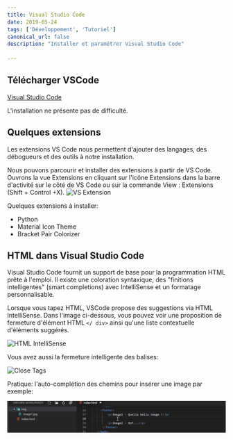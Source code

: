 ```yaml
---
title: Visual Studio Code
date: 2019-05-24
tags: ['Développement', 'Tutoriel']
canonical_url: false
description: "Installer et paramétrer Visual Studio Code"

---
```


## Télécharger VSCode

[Visual Studio Code](https://code.visualstudio.com/)

L'installation ne présente pas de difficulté.

## Quelques extensions

Les extensions VS Code nous permettent d'ajouter des langages, des débogueurs et des outils à notre installation.


Nous pouvons parcourir et installer des extensions à partir de VS Code. Ouvrons la vue Extensions en cliquant sur l'icône Extensions dans la barre d'activité sur le côté de VS Code ou sur la commande View : Extensions (Shift + Control +X). ![VS Extension](https://scr.sad.supinfo.com/articles/resources/219251/6616/1.png)


Quelques extensions à installer:


+ Python
+ Material Icon Theme
+ Bracket Pair Colorizer

## HTML dans Visual Studio Code

Visual Studio Code fournit un support de base pour la programmation HTML prête à l'emploi. Il existe une coloration syntaxique, des "finitions intelligentes" (smart completions) avec IntelliSense et un formatage personnalisable.

Lorsque vous tapez HTML, VSCode propose des suggestions via HTML IntelliSense. Dans l'image ci-dessous, vous pouvez voir une proposition de fermeture d'élément HTML `</ div>` ainsi qu'une liste contextuelle d'éléments suggérés.

![HTML IntelliSense](https://code.visualstudio.com/assets/docs/languages/html/htmlintellisense.png)

Vous avez aussi la fermeture intelligente des balises:

![Close Tags](https://code.visualstudio.com/assets/docs/languages/html/auto-close1.gif)

Pratique: l'auto-complétion des chemins pour insérer une image par exemple:

![Auto Img](./images/vscode-auto-img.gif)



